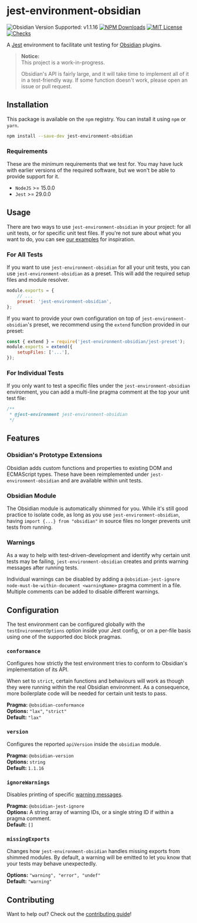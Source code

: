 # jest-environment-obsidian

![Obsidian Version Supported: v1.1.16](https://img.shields.io/badge/Obsidian-v1.1.16-blueviolet)
[![NPM Downloads](https://img.shields.io/npm/dm/jest-environment-obsidian?label=Downloads)](https://www.npmjs.com/package/jest-environment-obsidian)
[![MIT License](https://img.shields.io/github/license/obsidian-community/jest-environment-obsidian?label=License&style=flat)](https://github.com/obsidian-community/jest-environment-obsidian/blob/main/LICENSE)
[![Checks](https://github.com/obsidian-community/jest-environment-obsidian/actions/workflows/commit-checks.yml/badge.svg?event=push)](https://github.com/obsidian-community/jest-environment-obsidian/actions/workflows/commit-checks.yml)

A [Jest](https://jestjs.io/) environment to facilitate unit testing for [Obsidian](https://obsidian.md/) plugins.

> **Notice:**  
> This project is a work-in-progress.
>
> Obsidian's API is fairly large, and it will take time to implement all of it in a test-friendly way. If some function doesn't work, please open an issue or pull request.

## Installation

This package is available on the `npm` registry. You can install it using `npm` or `yarn`.

```bash
npm install --save-dev jest-environment-obsidian
```

### Requirements

These are the minimum requirements that we test for. You may have luck with earlier versions of the required software, but we won't be able to provide support for it.

-   `NodeJS` >= 15.0.0
-   `Jest` >= 29.0.0

## Usage

There are two ways to use `jest-environment-obsidian` in your project: for all unit tests, or for specific unit test files. If you're not sure about what you want to do, you can see [our examples](./examples/) for inspiration.

### For All Tests

If you want to use `jest-environment-obsidian` for all your unit tests, you can use `jest-environment-obsidian` as a preset. This will add the required setup files and module resolver.

```js
module.exports = {
	// ...
	preset: 'jest-environment-obsidian',
};
```

If you want to provide your own configuration on top of `jest-environment-obsidian`'s preset, we recommend using the `extend` function provided in our preset:

```js
const { extend } = require('jest-environment-obsidian/jest-preset');
module.exports = extend({
	setupFiles: ['...'],
});
```

### For Individual Tests

If you only want to test a specific files under the `jest-environment-obsidian` environment, you can add a multi-line pragma comment at the top your unit test file:

```js
/**
 * @jest-environment jest-environment-obsidian
 */
```

## Features

### Obsidian's Prototype Extensions

Obsidian adds custom functions and properties to existing DOM and ECMAScript types. These have been reimplemented under `jest-environment-obsidian` and are available within unit tests.

### Obsidian Module

The Obsidian module is automatically shimmed for you. While it's still good practice to isolate code, as long as you use `jest-environment-obsidian`, having `import {...} from "obsidian"` in source files no longer prevents unit tests from running.

### Warnings

As a way to help with test-driven-development and identify why certain unit tests may be failing, `jest-environment-obsidian` creates and prints warning messages after running tests.

Individual warnings can be disabled by adding a `@obsidian-jest-ignore node-must-be-within-document <warningName>` pragma comment in a file. Multiple comments can be added to disable different warnings.

## Configuration

The test environment can be configured globally with the `testEnvironmentOptions` option inside your Jest config, or on a per-file basis using one of the supported doc block pragmas.

### `conformance`

Configures how strictly the test environment tries to conform to Obsidian's implementation of its API.

When set to `strict`, certain functions and behaviours will work as though they were running within the real Obsidian environment. As a consequence, more boilerplate code will be needed for certain unit tests to pass.

**Pragma:** `@obsidian-conformance`  
**Options:** `"lax"`, `"strict"`  
**Default:** `"lax"`

### `version`

Configures the reported `apiVersion` inside the `obsidian` module.

**Pragma:** `@obsidian-version`  
**Options:** `string`  
**Default:** `1.1.16`

### `ignoreWarnings`

Disables printing of specific [warning messages](#warnings).

**Pragma:** `@obsidian-jest-ignore`  
**Options:** A string array of warning IDs, or a single string ID if within a pragma comment.  
**Default:** `[]`

### `missingExports`

Changes how `jest-environment-obsidian` handles missing exports from shimmed modules.
By default, a warning will be emitted to let you know that your tests may behave unexpectedly.

**Options:** `"warning", "error", "undef"`  
**Default:** `"warning"`


## Contributing

Want to help out? Check out the [contributing guide](./CONTRIBUTING.md)!
